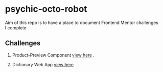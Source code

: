 # psychic-octo-robot
 Aim of this repo is to have a place to document Frontend Mentor challenges I complete


## Challenges

1. Product-Preview Component [view here](https://abdussamadyisau.github.io/psychic-octo-robot/product-preview/) .

2. Dictionary Web App [view here](https://dictionary.abdussamadyisau.com)
